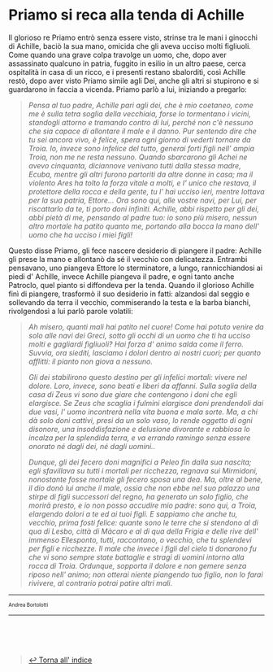 # __Priamo si reca alla tenda di Achille__

Il glorioso re Priamo entrò senza essere visto, strinse tra le mani i ginocchi di Achille, baciò la sua mano, omicida che gli aveva ucciso molti figliuoli. Come quando una grave colpa travolge un uomo, che, dopo aver assassinato qualcuno in patria, fuggito in esilio in un altro paese, cerca ospitalità in casa di un ricco, e i presenti restano sbalorditì, così Achille restò, dopo aver visto Priamo simile agli Dei, anche gli altri si stupirono e si guardarono in faccia a vicenda. 
Priamo parlò a lui, iniziando a pregarlo:
> _Pensa al tuo padre, Achille pari agli dei, che è mio coetaneo, come me è sulla tetra soglia della vecchiaia, forse lo tormentano i vicini, standogli attorno e tramando contro di lui, perché non c'è nessuno che sia capace di allontare il male e il danno. Pur sentendo dire che tu sei ancora vivo, è felice, spera ogni giorno di vederti tornare da Troia. Io, invece sono infelice del tutto, generai forti figli nell' ampia Troia, non me ne resta nessuno. Quando sbarcarono gli Achei ne avevo cinquanta, diciannove venivano tutti dalla stessa madre, Ecuba, mentre gli altri furono partoriti da altre donne in casa; ma il violento Ares ha tolto la forza vitale a molti, e l' unico che restava, il protettore della rocca e della gente, tu l' hai ucciso ieri, mentre lottava per la sua patria, Ettore...
Ora sono qui, alle vostre navi, per Lui, per riscattarlo da te, ti porto doni infiniti. Achille, abbi rispetto per gli dei, abbi pietà di me, pensando al padre tuo: io sono più misero, nessun altro mortale ha patito quanto me, portando alla bocca la mano dell' uomo che ha ucciso i miei figli!_

Questo disse Priamo, gli fece nascere desiderio di piangere il padre: Achille gli prese la mano e allontanò da sé il vecchio con delicatezza. Entrambi pensavano, uno piangeva Ettore lo sterminatore, a lungo, rannicchiandosi ai piedi d' Achille, invece Achille piangeva il padre, e ogni tanto anche Patroclo, quel pianto si diffondeva per la tenda. 
Quando il glorioso Achille finì di piangere, trasformò il suo desiderio in fatti: alzandosi dal seggio e sollevando da terra il vecchio, commiserando la testa e la barba bianchi, rivolgendosì a lui parlò parole volatili: 

> _Ah misero, quanti mali hai patito nel cuore! Come hai potuto venire da solo alle navi dei Greci, sotto gli occhi di un uomo che ti ha ucciso molti e gagliardi figliuoli? Hai forza d' animo salda come il ferro. Suvvia, ora siediti, lasciamo i dolori dentro ai nostri cuori; per quanto afflitti: il pianto non giova a nessuno._
> 
> _Gli dei stabilirono questo destino per gli infelici mortali: vivere nel dolore. Loro, invece, sono beati e liberi da affanni. Sulla soglia della casa di Zeus vi sono due giare che contengono i doni che egli elargisce. Se Zeus che scaglia i fulmini elargisce doni prendendoli dai due vasi, l' uomo incontrerà nella vita buona e mala sorte. Ma, a chi dà solo doni cattivi, presi da un solo vaso, lo rende oggetto di ogni disonore, una insoddisfazione e delusione divorante e rabbiosa lo incalza per la splendida terra, e va errando ramingo senza essere onorato né dagli dei, né dagli uomini.._
> 
> _Dunque, gli dei fecero doni magnifici a Peleo fin dalla sua nascita; egli sfavillava su tutti i mortali per ricchezza, regnava sui Mirmidoni, nonostante fosse mortale gli fecero sposa una dea. Ma, oltre al bene, il dio donò lui anche il male, ossia che non ebbe nel suo palazzo una stirpe di figli successori del regno, ha generato un solo figlio, che morirà presto, e io non posso accudire mio padre: sono qui, a Troia, elargendo dolori a te ed ai tuoi figli. E sappiamo che anche tu, vecchio, prima fosti felice: quante sono le terre che si stendono al di qua di Lesbo, città di Màcaro e al di qua della Frigia e delle rive dell' immenso Ellesponto, tutti, raccontano, o vecchio, che tu splendevi per figli e ricchezze. Il male che invece i figli del cielo ti donarono fu che vi sono sempre state battaglie e stragi di uomini intorno alla rocca di Troia. Ordunque, sopporta il dolore e non gemere senza riposo nell' animo; non otterai niente piangendo tuo figlio, non lo farai rivivere, al contrario potrai patire altri mali._



---
<sup><sub>Andrea Bortolotti</sub></sup>
___


<br><br><br>
> [↩️ Torna all' indice](../README.md)
